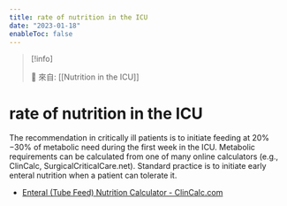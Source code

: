 ```yaml
---
title: rate of nutrition in the ICU
date: "2023-01-18"
enableToc: false
---
```


> [!info]
>
> 🌱 來自: [[Nutrition in the ICU]]

# rate of nutrition in the ICU

The recommendation in critically ill patients is to initiate feeding at 20%−30% of metabolic need during the first week in the ICU. Metabolic requirements can be calculated from one of many online calculators
(e.g., ClinCalc, SurgicalCriticalCare.net). Standard practice is to initiate early enteral nutrition when a patient can tolerate it.

* [Enteral (Tube Feed) Nutrition Calculator - ClinCalc.com][1]

[1]: https://clincalc.com/Nutrition/EnteralNutrition.aspx
